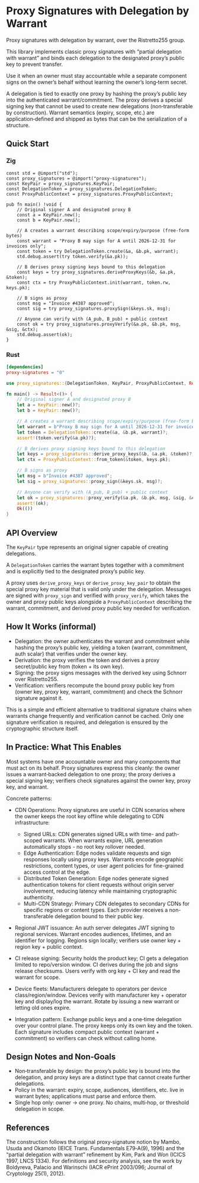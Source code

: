 # Proxy Signatures with Delegation by Warrant

Proxy signatures with delegation by warrant, over the Ristretto255 group.

This library implements classic proxy signatures with “partial delegation with warrant” and binds each delegation to the designated proxy’s public key to prevent transfer.

Use it when an owner must stay accountable while a separate component signs on the owner’s behalf without learning the owner’s long‑term secret.

A delegation is tied to exactly one proxy by hashing the proxy’s public key into the authenticated warrant/commitment. The proxy derives a special signing key that cannot be used to create new delegations (non‑transferable by construction). Warrant semantics (expiry, scope, etc.) are application‑defined and shipped as bytes that can be the serialization of a structure.

## Quick Start

### Zig

```zig
const std = @import("std");
const proxy_signatures = @import("proxy-signatures");
const KeyPair = proxy_signatures.KeyPair;
const DelegationToken = proxy_signatures.DelegationToken;
const ProxyPublicContext = proxy_signatures.ProxyPublicContext;

pub fn main() !void {
    // Original signer A and designated proxy B
    const a = KeyPair.new();
    const b = KeyPair.new();

    // A creates a warrant describing scope/expiry/purpose (free-form bytes)
    const warrant = "Proxy B may sign for A until 2026-12-31 for invoices only";
    const token = try DelegationToken.create(&a, &b.pk, warrant);
    std.debug.assert(try token.verify(&a.pk));

    // B derives proxy signing keys bound to this delegation
    const keys = try proxy_signatures.deriveProxyKeys(&b, &a.pk, &token);
    const ctx = try ProxyPublicContext.init(warrant, token.rw, keys.pk);

    // B signs as proxy
    const msg = "Invoice #4387 approved";
    const sig = try proxy_signatures.proxySign(&keys.sk, msg);

    // Anyone can verify with (A_pub, B_pub) + public context
    const ok = try proxy_signatures.proxyVerify(&a.pk, &b.pk, msg, &sig, &ctx);
    std.debug.assert(ok);
}
```

### Rust

```toml
[dependencies]
proxy-signatures = "0"
```

```rust
use proxy_signatures::{DelegationToken, KeyPair, ProxyPublicContext, Result};

fn main() -> Result<()> {
    // Original signer A and designated proxy B
    let a = KeyPair::new()?;
    let b = KeyPair::new()?;

    // A creates a warrant describing scope/expiry/purpose (free-form bytes)
    let warrant = b"Proxy B may sign for A until 2026-12-31 for invoices only";
    let token = DelegationToken::create(&a, &b.pk, warrant)?;
    assert!(token.verify(&a.pk)?);

    // B derives proxy signing keys bound to this delegation
    let keys = proxy_signatures::derive_proxy_keys(&b, &a.pk, &token)?;
    let ctx = ProxyPublicContext::from_token(&token, keys.pk);

    // B signs as proxy
    let msg = b"Invoice #4387 approved";
    let sig = proxy_signatures::proxy_sign(&keys.sk, msg)?;

    // Anyone can verify with (A_pub, B_pub) + public context
    let ok = proxy_signatures::proxy_verify(&a.pk, &b.pk, msg, &sig, &ctx)?;
    assert!(ok);
    Ok(())
}
```

## API Overview

The `KeyPair` type represents an original signer capable of creating delegations.

A `DelegationToken` carries the warrant bytes together with a commitment and is explicitly tied to the designated proxy’s public key. 

A proxy uses `derive_proxy_keys` or `derive_proxy_key_pair` to obtain the special proxy key material that is valid only under the delegation. Messages are signed with `proxy_sign` and verified with `proxy_verify`, which takes the owner and proxy public keys alongside a `ProxyPublicContext` describing the warrant, commitment, and derived proxy public key needed for verification.

## How It Works (informal)

- Delegation: the owner authenticates the warrant and commitment while hashing the proxy’s public key, yielding a token {warrant, commitment, auth scalar} that verifies under the owner key.
- Derivation: the proxy verifies the token and derives a proxy secret/public key from (token + its own key).
- Signing: the proxy signs messages with the derived key using Schnorr over Ristretto255.
- Verification: verifiers recompute the bound proxy public key from (owner key, proxy key, warrant, commitment) and check the Schnorr signature against it.

This is a simple and efficient alternative to traditional signature chains when warrants change frequently and verification cannot be cached. Only one signature verification is required, and delegation is ensured by the cryptographic structure itself.

## In Practice: What This Enables

Most systems have one accountable owner and many components that must act on its behalf. Proxy signatures express this cleanly: the owner issues a warrant‑backed delegation to one proxy; the proxy derives a special signing key; verifiers check signatures against the owner key, proxy key, and warrant.

Concrete patterns:

- CDN Operations: Proxy signatures are useful in CDN scenarios where the owner keeps the root key offline while delegating to CDN infrastructure:
  - Signed URLs: CDN generates signed URLs with time- and path-scoped warrants. When warrants expire, URL generation automatically stops - no root key rollover needed.
  - Edge Authentication: Edge nodes validate requests and sign responses locally using proxy keys. Warrants encode geographic restrictions, content types, or user agent policies for fine-grained access control at the edge.
  - Distributed Token Generation: Edge nodes generate signed authentication tokens for client requests without origin server involvement, reducing latency while maintaining cryptographic authenticity.
  - Multi-CDN Strategy: Primary CDN delegates to secondary CDNs for specific regions or content types. Each provider receives a non-transferable delegation bound to their public key.

- Regional JWT issuance: An auth server delegates JWT signing to regional services. Warrant encodes audiences, lifetimes, and an identifier for logging. Regions sign locally; verifiers use owner key + region key + public context.

- CI release signing: Security holds the product key; CI gets a delegation limited to repo/version window. CI derives during the job and signs release checksums. Users verify with org key + CI key and read the warrant for scope.

- Device fleets: Manufacturers delegate to operators per device class/region/window. Devices verify with manufacturer key + operator key and display/log the warrant. Rotate by issuing a new warrant or letting old ones expire.

- Integration pattern: Exchange public keys and a one‑time delegation over your control plane. The proxy keeps only its own key and the token. Each signature includes compact public context (warrant + commitment) so verifiers can check without calling home.

## Design Notes and Non‑Goals

- Non‑transferable by design: the proxy’s public key is bound into the delegation, and proxy keys are a distinct type that cannot create further delegations.
- Policy in the warrant: expiry, scope, audiences, identifiers, etc. live in warrant bytes; applications must parse and enforce them.
- Single hop only: owner → one proxy. No chains, multi‑hop, or threshold delegation in scope.

## References

The construction follows the original proxy‑signature notion by Mambo, Usuda and Okamoto (IEICE Trans. Fundamentals E79‑A(9), 1996) and the “partial delegation with warrant” refinement by Kim, Park and Won (ICICS 1997, LNCS 1334). For definitions and security analysis, see the work by Boldyreva, Palacio and Warinschi (IACR ePrint 2003/096; Journal of Cryptology 25(1), 2012).